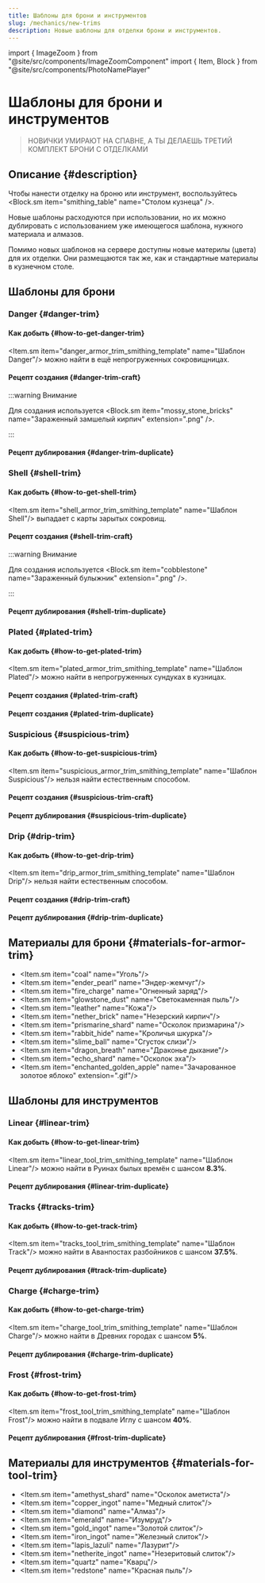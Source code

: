 ```yaml
---
title: Шаблоны для брони и инструментов
slug: /mechanics/new-trims
description: Новые шаблоны для отделки брони и инструментов. 
---
```


import { ImageZoom } from "@site/src/components/ImageZoomComponent"
import { Item, Block } from "@site/src/components/PhotoNamePlayer"

# Шаблоны для брони и инструментов

<ImageZoom
  src="/img/mechanics/new-trims/more-trims-banner.png"
  alt="Баннер с новыми шаблонами для брони и инструментов"
/>

> НОВИЧКИ УМИРАЮТ НА СПАВНЕ, А ТЫ ДЕЛАЕШЬ ТРЕТИЙ КОМПЛЕКТ БРОНИ С ОТДЕЛКАМИ

## Описание {#description}

Чтобы нанести отделку на броню или инструмент, воспользуйтесь <Block.sm item="smithing_table" name="Столом кузнеца" />.

Новые шаблоны расходуются при использовании, но их можно дублировать с использованием уже имеющегося шаблона, нужного материала и алмазов.

Помимо новых шаблонов на сервере доступны новые материлы (цвета) для их отделки. Они размещаются так же, как и стандартные материалы в кузнечном столе.

## Шаблоны для брони

### Danger {#danger-trim}

<ImageZoom
  src="/img/mechanics/new-trims/danger-trim-preview.png"
  alt="Незеритовая броня с отделкой Danger"
/>

#### Как добыть {#how-to-get-danger-trim}

<Item.sm item="danger_armor_trim_smithing_template" name="Шаблон Danger"/> можно найти в ещё непрогруженных сокровищницах.

#### Рецепт создания {#danger-trim-craft}

:::warning Внимание

Для создания используется <Block.sm item="mossy_stone_bricks" name="Зараженный замшелый кирпич" extension=".png" />.

:::

<ImageZoom
  src="/img/mechanics/new-trims/danger-craft-block.png"
  alt="Рецепт создания Danger Trim"
  description="Рецепт создания шабона Danger"
/>

#### Рецепт дублирования {#danger-trim-duplicate}

<ImageZoom
  src="/img/mechanics/new-trims/danger-craft-trim.png"
  alt="Рецепт дублирования шаблона Danger"
  description="Рецепт дублирования шаблона Danger"
/>

### Shell {#shell-trim}

<ImageZoom
  src="/img/mechanics/new-trims/shell-trim-preview.png"
  alt="Незеритовая броня с отделкой Shell"
/>

#### Как добыть {#how-to-get-shell-trim}

<Item.sm item="shell_armor_trim_smithing_template" name="Шаблон Shell"/> выпадает с карты зарытых сокровищ.

#### Рецепт создания {#shell-trim-craft}

:::warning Внимание

Для создания используется <Block.sm item="cobblestone" name="Зараженный булыжник" extension=".png" />.

:::

<ImageZoom
  src="/img/mechanics/new-trims/shell-craft-block.png"
  alt="Рецепт создания шаблона Shell"
  description="Рецепт создания шаблона Shell"
/>

#### Рецепт дублирования {#shell-trim-duplicate}

<ImageZoom
  src="/img/mechanics/new-trims/shell-craft-trim.png"
  alt="Рецепт дублирования шаблона Shell"
  description="Рецепт дублирования шаблона Shell"
/>


### Plated {#plated-trim}

<ImageZoom
  src="/img/mechanics/new-trims/plated-trim-preview.png"
  alt="Незеритовая броня с отделкой Plated"
/>

#### Как добыть {#how-to-get-plated-trim}

<Item.sm item="plated_armor_trim_smithing_template" name="Шаблон Plated"/> можно найти в непрогруженных сундуках в кузницах.

#### Рецепт создания {#plated-trim-craft}

<ImageZoom
  src="/img/mechanics/new-trims/plated-craft-block.png"
  alt="Рецепт создания шаблона Plated"
  description="Рецепт создания шаблона Plated"
/>

#### Рецепт создания {#plated-trim-duplicate}

<ImageZoom
  src="/img/mechanics/new-trims/plated-craft-trim.png"
  alt="Рецепт дублирования шаблона Plated"
  description="Рецепт дублирования шаблона Plated"
/>

### Suspicious {#suspicious-trim}

<ImageZoom
  src="/img/mechanics/new-trims/suspicious-trim-preview.png"
  alt="Незеритовая броня с отделкой Suspicious"
/>

#### Как добыть {#how-to-get-suspicious-trim}

<Item.sm item="suspicious_armor_trim_smithing_template" name="Шаблон Suspicious"/> нельзя найти естественным способом.

#### Рецепт создания {#suspicious-trim-craft}

<ImageZoom
  src="/img/mechanics/new-trims/suspicious-craft-block.png"
  alt="Рецепт создания шаблона Suspicious"
  description="Рецепт создания шаблона Suspicious"
/>

#### Рецепт дублирования {#suspicious-trim-duplicate}

<ImageZoom
  src="/img/mechanics/new-trims/suspicious-craft-trim.png"
  alt="Рецепт дублирования шаблона Suspicious"
  description="Рецепт дублирования шаблона Suspicious"
/>

### Drip {#drip-trim}

<ImageZoom
  src="/img/mechanics/new-trims/drip-trim-preview.png"
  alt="Незеритовая броня с отделкой Drip"
/>

#### Как добыть {#how-to-get-drip-trim}

<Item.sm item="drip_armor_trim_smithing_template" name="Шаблон Drip"/> нельзя найти естественным способом.

#### Рецепт создания {#drip-trim-craft}

<ImageZoom
  src="/img/mechanics/new-trims/drip-craft-block.png"
  alt="Рецепт создания шаблона Drip"
  description="Рецепт создания шаблона Drip"
/>

#### Рецепт дублирования {#drip-trim-duplicate}

<ImageZoom
  src="/img/mechanics/new-trims/drip-craft-trim.png"
  alt="Рецепт дублирования шаблона Drip"
  description="Рецепт дублирования шаблона Drip"
/>

## Материалы для брони {#materials-for-armor-trim}

- <Item.sm item="coal" name="Уголь"/>
- <Item.sm item="ender_pearl" name="Эндер-жемчуг"/>
- <Item.sm item="fire_charge" name="Огненный заряд"/>
- <Item.sm item="glowstone_dust" name="Светокаменная пыль"/>
- <Item.sm item="leather" name="Кожа"/>
- <Item.sm item="nether_brick" name="Незерский кирпич"/>
- <Item.sm item="prismarine_shard" name="Осколок призмарина"/>
- <Item.sm item="rabbit_hide" name="Кроличья шкурка"/>
- <Item.sm item="slime_ball" name="Сгусток слизи"/>
- <Item.sm item="dragon_breath" name="Драконье дыхание"/>
- <Item.sm item="echo_shard" name="Осколок эха"/>
- <Item.sm item="enchanted_golden_apple" name="Зачарованное золотое яблоко" extension=".gif"/>

## Шаблоны для инструментов

### Linear {#linear-trim}

#### Как добыть {#how-to-get-linear-trim}

<Item.sm item="linear_tool_trim_smithing_template" name="Шаблон Linear"/> можно найти в Руинах былых времён с шансом **8.3%**.

#### Рецепт дублирования {#linear-trim-duplicate}

<ImageZoom
  src="/img/mechanics/new-trims/linear-tool-trim-duplicate.png"
  alt="Рецепт дублирования шаблона Linear"
  description="Рецепт дублирования шаблона Linear"
/>

### Tracks {#tracks-trim}

#### Как добыть {#how-to-get-track-trim}

<Item.sm item="tracks_tool_trim_smithing_template" name="Шаблон Track"/> можно найти в Аванпостах разбойников с шансом **37.5%**.

#### Рецепт дублирования {#track-trim-duplicate}

<ImageZoom
  src="/img/mechanics/new-trims/track-tool-trim-duplicate.png"
  alt="Рецепт дублирования шаблона Track"
  description="Рецепт дублирования шаблона Track"
/>

### Charge {#charge-trim}

#### Как добыть {#how-to-get-charge-trim} 

<Item.sm item="charge_tool_trim_smithing_template" name="Шаблон Сharge"/> можно найти в Древних городах с шансом **5%**.

#### Рецепт дублирования {#charge-trim-duplicate}

<ImageZoom
  src="/img/mechanics/new-trims/charge-tool-trim-duplicate.png"
  alt="Рецепт дублирования шаблона Charge"
  description="Рецепт дублирования шаблона Charge"
/>

### Frost {#frost-trim}

#### Как добыть {#how-to-get-frost-trim}

<Item.sm item="frost_tool_trim_smithing_template" name="Шаблон Frost"/> можно найти в подвале Иглу с шансом **40%**.

#### Рецепт дублирования {#frost-trim-duplicate}

<ImageZoom
  src="/img/mechanics/new-trims/frost-tool-trim-duplicate.png"
  alt="Рецепт дублирования шаблона Frost"
  description="Рецепт дублирования шаблона Frost"
/>

## Материалы для инструментов {#materials-for-tool-trim}

- <Item.sm item="amethyst_shard" name="Осколок аметиста"/>
- <Item.sm item="copper_ingot" name="Медный слиток"/>
- <Item.sm item="diamond" name="Алмаз"/>
- <Item.sm item="emerald" name="Изумруд"/>
- <Item.sm item="gold_ingot" name="Золотой слиток"/>
- <Item.sm item="iron_ingot" name="Железный слиток"/>
- <Item.sm item="lapis_lazuli" name="Лазурит"/>
- <Item.sm item="netherite_ingot" name="Незеритовый слиток"/>
- <Item.sm item="quartz" name="Кварц"/>
- <Item.sm item="redstone" name="Красная пыль"/>